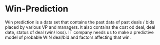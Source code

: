 # Win-Prediction
Win prediction is a data set that contains the past data of past deals / bids placed by various VP and managers. It also contains the cost od deal, deal date, status of deal (win/ loss). IT company needs us to make a predictive model of probable WIN deal/bid and factors affecting that win.
